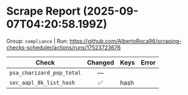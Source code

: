 # Scrape Report (2025-09-07T04:20:58.199Z)

Group: `compliance`  |  Run: https://github.com/AlbertoRoca96/scraping-checks-scheduler/actions/runs/17523723676

| Check | Changed | Keys | Error |
|---|:---:|:--|:--|
| `psa_charizard_pop_total` | — |  |  |
| `sec_aapl_8k_list_hash` | ✅ | hash |  |
